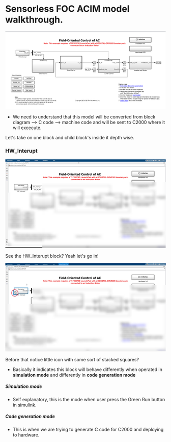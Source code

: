 # Sensorless FOC ACIM model walkthrough.

![alt text](image.png)


- We need to understand that this model will be converted from block diagram --> C code --> machine code and will be sent to C2000 where it will excecute.


Let's take on one block and child block's inside it depth wise.

### HW_Interupt

![alt text](image-1.png)


See the HW_Interupt block? Yeah let's go in!


![alt text](image-2.png)

Before that notice little icon with some sort of stacked squares?

- Basically it indicates this block will behave differently when operated in **simulation mode** and differently in **code generation mode**

##### Simulation mode
- Self explanatory, this is the mode when user press the Green Run button in simulink.

##### Code generation mode
- This is when we are trying to generate C code for C2000 and deploying to hardware.

